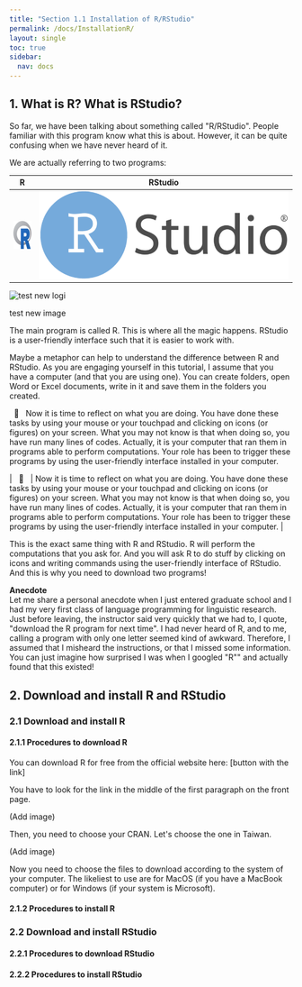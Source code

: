 ```yaml
---
title: "Section 1.1 Installation of R/RStudio"
permalink: /docs/InstallationR/
layout: single
toc: true
sidebar:
  nav: docs
---
```


## 1.	What is R? What is RStudio?

<p>So far, we have been talking about something called "R/RStudio". People familiar with this program know what this is about. However, it can be quite confusing when we have never heard of it.</p>
<p>We are actually referring to two programs:</p>

| R    | RStudio |
| -------- | ------- |
| <img src="https://github.com/aymeric-courses/formosan-corpus-r/blob/master/assets/images/R_logo.png?raw=true" alt="" width="50" height="50" > | <img src="https://github.com/aymeric-courses/formosan-corpus-r/blob/master/assets/images/RStudio_Logo.png?raw=true" alt=""> |

<img src="/blob/master/assets/images/RStudio_Logo.png?raw=true" alt="test new logi">

test new image


<p>The main program is called R. This is where all the magic happens. RStudio is a user-friendly interface such that it is easier to work with.</p>
<p>Maybe a metaphor can help to understand the difference between R and RStudio. As you are engaging yourself in this tutorial, I assume that you have a computer (and that you are using one). You can create folders, open Word or Excel documents, write in it and save them in the folders you created.</p>

<p class="notice">&nbsp; &#129504; &nbsp; Now it is time to reflect on what you are doing. You have done these tasks by using your mouse or your touchpad and clicking on icons (or figures) on your screen. What you may not know is that when doing so, you have run many lines of codes. Actually, it is your computer that ran them in programs able to perform computations. Your role has been to trigger these programs by using the user-friendly interface installed in your computer.</p>

<p class="notice">
| &nbsp; &#129504; &nbsp; | Now it is time to reflect on what you are doing. You have done these tasks by using your mouse or your touchpad and clicking on icons (or figures) on your screen. What you may not know is that when doing so, you have run many lines of codes. Actually, it is your computer that ran them in programs able to perform computations. Your role has been to trigger these programs by using the user-friendly interface installed in your computer. |
</p>

<p>This is the exact same thing with R and RStudio. R will perform the computations that you ask for. And you will ask R to do stuff by clicking on icons and writing commands using the user-friendly interface of RStudio. And this is why you need to download two programs!</p>

<p class="notice--info"><strong>Anecdote</strong><br>Let me share a personal anecdote when I just entered graduate school and I had my very first class of language programming for linguistic research. Just before leaving, the instructor said very quickly that we had to, I quote, "download the R program for next time".
I had never heard of R, and to me, calling a program with only one letter seemed kind of awkward. Therefore, I assumed that I misheard the instructions, or that I missed some information. You can just imagine how surprised I was when I googled "R"" and actually found that this existed!<br></p>


## 2. Download and install R and RStudio
### 2.1 Download and install R
#### 2.1.1 Procedures to download R
<p>You can download R for free from the official website here: [button with the link]</p>
<p>You have to look for the link in the middle of the first paragraph on the front page.</p>

(Add image)

<p>Then, you need to choose your CRAN. Let's choose the one in Taiwan.</p>

(Add image)

<p>Now you need to choose the files to download according to the system of your computer. The likeliest to use are for MacOS (if you have a MacBook computer) or for Windows (if your system is Microsoft).</p>

#### 2.1.2 Procedures to install R

### 2.2 Download and install RStudio
#### 2.2.1 Procedures to download RStudio
#### 2.2.2 Procedures to install RStudio
